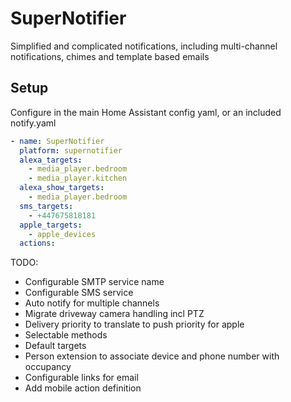 # SuperNotifier

Simplified and complicated notifications, including multi-channel notifications, chimes and template based emails

## Setup


Configure in the main Home Assistant config yaml, or an included notify.yaml

```yaml
- name: SuperNotifier
  platform: supernotifier
  alexa_targets:
    - media_player.bedroom
    - media_player.kitchen
  alexa_show_targets:
    - media_player.bedroom
  sms_targets:
    - +447675818181
  apple_targets:
    - apple_devices
  actions:

```

TODO:

* Configurable SMTP service name
* Configurable SMS service
* Auto notify for multiple channels
* Migrate driveway camera handling incl PTZ
* Delivery priority to translate to push priority for apple
* Selectable methods
* Default targets
* Person extension to associate device and phone number with occupancy
* Configurable links for email
* Add mobile action definition
